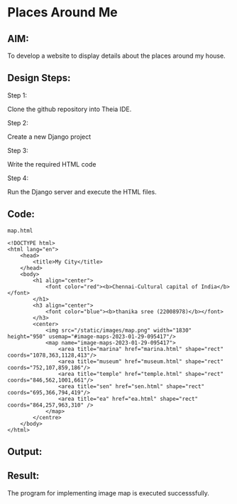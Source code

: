 # Places Around Me
## AIM:
To develop a website to display details about the places around my house.

## Design Steps:

Step 1:

Clone the github repository into Theia IDE.

Step 2:

Create a new Django project

Step 3:

Write the required HTML code

Step 4:

Run the Django server and execute the HTML files.

## Code:
```
map.html

<!DOCTYPE html>
<html lang="en">
    <head>
        <title>My City</title>
    </head>
    <body>
        <h1 align="center">
            <font color="red"><b>Chennai-Cultural capital of India</b></font>
        </h1>
        <h3 align="center">
            <font color="blue"><b>thanika sree (22008978)</b></font>
        </h3>
        <center>
            <img src="/static/images/map.png" width="1830" height="950" usemap="#image-maps-2023-01-29-095417"/>
            <map name="image-maps-2023-01-29-095417">
                <area title="marina" href="marina.html" shape="rect" coords="1078,363,1128,413"/>
                <area title="museum" href="museum.html" shape="rect" coords="752,107,859,186"/>
                <area title="temple" href="temple.html" shape="rect" coords="846,562,1001,661"/>
                <area title="sen" href="sen.html" shape="rect" coords="695,366,794,419"/>
                <area title="ea" href="ea.html" shape="rect" coords="864,257,963,310" />
            </map>
        </centre>
    </body>
</html>
```
## Output:







## Result:

The program for implementing image map is executed successsfully.

